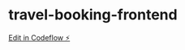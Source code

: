 # travel-booking-frontend

[Edit in Codeflow ⚡️](https://stackblitz.com/~/github.com/VibhuRajput/travel-booking-frontend)